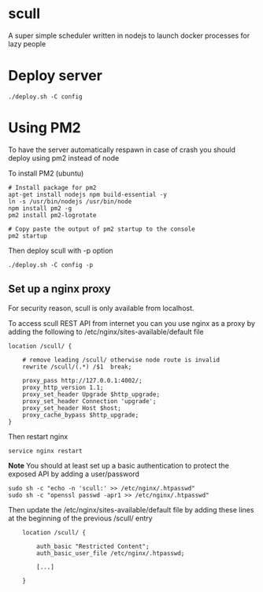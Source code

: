 # scull
A super simple scheduler written in nodejs to launch docker processes for lazy people 

# Deploy server

    ./deploy.sh -C config
    
# Using PM2

To have the server automatically respawn in case of crash you should deploy using pm2 instead of node

To install PM2 (ubuntu)

    # Install package for pm2
    apt-get install nodejs npm build-essential -y
    ln -s /usr/bin/nodejs /usr/bin/node
    npm install pm2 -g
    pm2 install pm2-logrotate
    
    # Copy paste the output of pm2 startup to the console
    pm2 startup

Then deploy scull with -p option

    ./deploy.sh -C config -p

## Set up a nginx proxy

For security reason, scull is only available from localhost.

To access scull REST API from internet you can you use nginx as a proxy by adding the following to  /etc/nginx/sites-available/default file

    location /scull/ {

        # remove leading /scull/ otherwise node route is invalid
        rewrite /scull/(.*) /$1  break;

        proxy_pass http://127.0.0.1:4002/;
        proxy_http_version 1.1;
        proxy_set_header Upgrade $http_upgrade;
        proxy_set_header Connection 'upgrade';
        proxy_set_header Host $host;
        proxy_cache_bypass $http_upgrade;
    }
   
Then restart nginx

    service nginx restart


**Note** You should at least set up a basic authentication to protect the exposed API by adding a user/password

    sudo sh -c "echo -n 'scull:' >> /etc/nginx/.htpasswd"
    sudo sh -c "openssl passwd -apr1 >> /etc/nginx/.htpasswd"

Then update the /etc/nginx/sites-available/default file by adding these lines at the beginning of the previous /scull/ entry

        location /scull/ {

            auth_basic "Restricted Content";
            auth_basic_user_file /etc/nginx/.htpasswd;

            [...]

        }
        